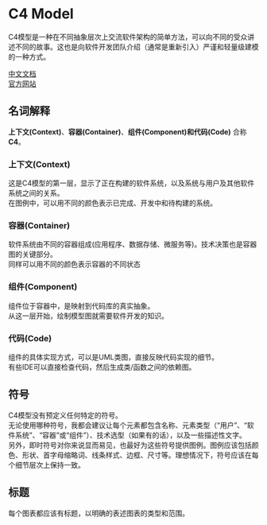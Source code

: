 # C4 Model

C4模型是一种在不同抽象层次上交流软件架构的简单方法，可以向不同的受众讲述不同的故事。这也是向软件开发团队介绍（通常是重新引入）严谨和轻量级建模的一种方式。

[中文文档](https://www.infoq.cn/article/C4-architecture-model/)  
[官方网站](https://c4model.com/)

## 名词解释

**上下文(Context)**、**容器(Container)**、**组件(Component)**和**代码(Code)** 合称**C4**。


### 上下文(Context)
这是C4模型的第一层，显示了正在构建的软件系统，以及系统与用户及其他软件系统之间的关系。  
在图例中，可以用不同的颜色表示已完成、开发中和待构建的系统。

### 容器(Container)
软件系统由不同的容器组成(应用程序、数据存储、微服务等)。技术决策也是容器图的关键部分。  
同样可以用不同的颜色表示容器的不同状态

### 组件(Component)
组件位于容器中，是映射到代码库的真实抽象。  
从这一层开始，绘制模型图就需要软件开发的知识。

### 代码(Code)
组件的具体实现方式，可以是UML类图，直接反映代码实现的细节。  
有些IDE可以直接检查代码，然后生成类/函数之间的依赖图。

## 符号
C4模型没有预定义任何特定的符号。  
无论使用哪种符号，我都会建议让每个元素都包含名称、元素类型（“用户”、“软件系统”、“容器”或“组件”）、技术选型（如果有的话），以及一些描述性文字。  
另外，即时符号对你来说显而易见，也最好为这些符号提供图例。图例应该包括颜色、形状、首字母缩略词、线条样式、边框、尺寸等。理想情况下，符号应该在每个细节层次上保持一致。  

## 标题
每个图表都应该有标题，以明确的表述图表的类型和范围。
